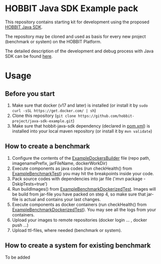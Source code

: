 # HOBBIT Java SDK Example pack

This repository contains starting kit for development using the proposed [HOBBIT Java SDK](https://github.com/hobbit-project/java-sdk).

The repository may be cloned and used as basis for every new project (benchmark or system) on the HOBBIT Platform.

The detailed description of the development and debug process with Java SDK can be found [here](https://github.com/hobbit-project/java-sdk).

# Usage
## Before you start
1) Make sure that docker (v17 and later) is installed (or install it by `sudo curl -sSL https://get.docker.com/ | sh`)
2) Clone this repository (`git clone https://github.com/hobbit-project/java-sdk-example.git`)
3) Make sure that hobbit-java-sdk dependency (declared in [pom.xml](https://github.com/hobbit-project/java-sdk-example/blob/master/pom.xml)) is installed into your local maven repository (or install it by `mvn validate`)

## How to create a benchmark
1) Configure the contents of the [ExampleDockersBuilder](https://github.com/hobbit-project/java-sdk-example/blob/master/src/main/java/org/hobbit/sdk/examples/docker/ExampleDockersBuilder.java) file (repo path, imagenamePrefix, jarFileName, dockerWorkDir)
2) Execute components as java codes (run checkHealth() from [ExampleBenchmarkTest](https://github.com/hobbit-project/java-sdk-example/blob/master/src/test/java/org/hobbit/sdk/examples/ExampleBenchmarkTest.java)) you may hit the breakpoints inside your code.
3) Pack source codes with dependencies into jar file ('mvn package -DskipTests=true')
4) Run buildImages() from [ExampleBenchmarkDockerizedTest](https://github.com/hobbit-project/java-sdk-example/blob/master/src/test/java/org/hobbit/sdk/examples/ExampleBenchmarkDockerizedTest.java). Images will be build from jar-file you have packed on step 4, so make sure that jar-file is actual and contains your last changes. 
5) Execute components as docker containers (run checkHealth() from [ExampleBenchmarkDockerizedTest](https://github.com/hobbit-project/java-sdk-example/blob/master/src/test/java/org/hobbit/sdk/examples/ExampleBenchmarkDockerizedTest.java)). You may see all the logs from your containers.
6) Upload your images to remote repositories (docker login ... , docker push ...)
7) Upload ttl-files, where needed (benchmark or system).

## How to create a system for existing benchmark
To be added
